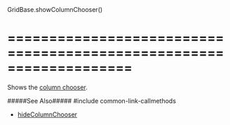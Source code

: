 <!--id-->GridBase.showColumnChooser()<!--/id-->
===================================================================
===================================================================

<!--shortDescription-->
Shows the [column chooser]({basewidgetpath}/Configuration/columnChooser/).
<!--/shortDescription-->

<!--fullDescription-->
#####See Also#####
#include common-link-callmethods
- [hideColumnChooser]({basewidgetpath}/Methods/#hideColumnChooser)
<!--/fullDescription-->
